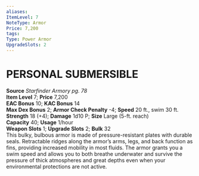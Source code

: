 ```yaml
---
aliases: 
ItemLevel: 7
NoteType: Armor
Price: 7,200
tags: 
Type: Power Armor
UpgradeSlots: 2
---
```

# PERSONAL SUBMERSIBLE
**Source** _Starfinder Armory pg. 78_  
**Item Level** 7; **Price** 7,200  
**EAC Bonus** 10; **KAC Bonus** 14  
**Max Dex Bonus** 2; **Armor Check Penalty** -4; **Speed** 20 ft., swim 30 ft.  
**Strength** 18 (+4); **Damage** 1d10 P; **Size** Large (5-ft. reach)  
**Capacity** 40; **Usage** 1/hour  
**Weapon Slots** 1; **Upgrade Slots** 2; **Bulk** 32  
This bulky, bulbous armor is made of pressure-resistant plates with durable seals. Retractable ridges along the armor’s arms, legs, and back function as fins, providing increased mobility in most fluids. The armor grants you a swim speed and allows you to both breathe underwater and survive the pressure of thick atmospheres and great depths even when your environmental protections are not active.